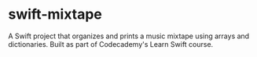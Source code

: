 # swift-mixtape
A Swift project that organizes and prints a music mixtape using arrays and dictionaries. Built as part of Codecademy's Learn Swift course.

